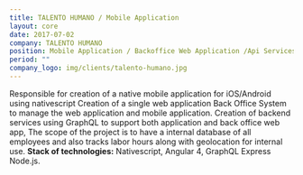 ```yaml
---
title: TALENTO HUMANO / Mobile Application
layout: core
date: 2017-07-02
company: TALENTO HUMANO
position: Mobile Application / Backoffice Web Application /Api Services/DevOps
period: ""
company_logo: img/clients/talento-humano.jpg
---
```

Responsible for creation of a native mobile application for iOS/Android using nativescript
Creation of a single web application Back Office System to manage the web application and mobile application. 
Creation of backend services using GraphQL to support both application and back office web app, 
The scope of the project is to have a internal database of all employees and also tracks labor hours along with geolocation for internal use. 
**Stack of technologies:** Nativescript, Angular 4, GraphQL Express Node.js.